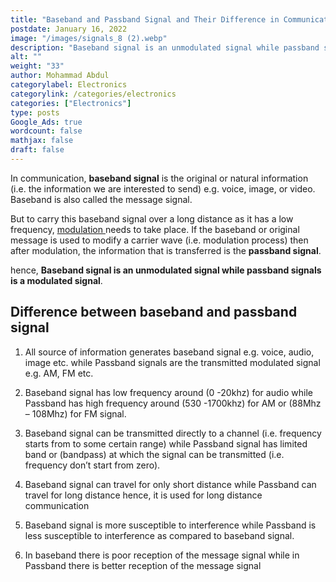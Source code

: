 ```yaml
---
title: "Baseband and Passband Signal and Their Difference in Communication"
postdate: January 16, 2022
image: "/images/signals_8 (2).webp"
description: "Baseband signal is an unmodulated signal while passband signals is a modulated signal"
alt: ""
weight: "33"
author: Mohammad Abdul
categorylabel: Electronics
categorylink: /categories/electronics
categories: ["Electronics"]
type: posts
Google_Ads: true
wordcount: false
mathjax: false
draft: false
---
```


In communication, **baseband signal** is the original or natural information (i.e. the information we are interested to send) e.g. voice, image, or video. Baseband is also called the message signal.

But to carry this baseband signal over a long distance as it has a low frequency, <a href="/electronics/what-is-modulation-in-communication-its-types-and-why-we-modulate/" class="links-to-article" > modulation </a> needs to take place. If the baseband or original message is used to modify a carrier wave (i.e. modulation process) then after modulation, the information that is transferred is the **passband signal**.

hence, **Baseband signal is an unmodulated signal while passband signals is a modulated signal**.

## Difference between baseband and passband signal

1. All source of information generates baseband signal e.g. voice, audio, image etc. while Passband signals are the transmitted modulated signal e.g. AM, FM etc.

2. Baseband signal has low frequency around (0 -20khz) for audio while Passband has high frequency around (530 -1700khz) for AM or (88Mhz – 108Mhz) for FM signal.

3. Baseband signal can be transmitted directly to a channel (i.e. frequency starts from to some certain range) while Passband signal has limited band or (bandpass) at which the signal can be transmitted (i.e. frequency don’t start from zero).

4. Baseband signal can travel for only short distance while Passband can travel for long distance hence, it is used for long distance communication

5. Baseband signal is more susceptible to interference while Passband is less susceptible to interference as compared to baseband signal.

6. In baseband there is poor reception of the message signal while in Passband there is better reception of the message signal
